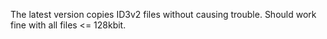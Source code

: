 The latest version copies ID3v2 files without causing trouble. Should work fine with all files <= 128kbit.
